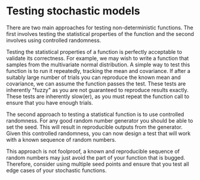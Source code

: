 # Testing stochastic models

There are two main approaches for testing non-deterministic functions. 
The first involves testing the statistical properties of the function and the second involves using controlled randomness. 

Testing the statistical properties of a function is perfectly acceptable to validate its correctness. 
For example, we may wish to write a function that samples from the multivariate normal distribution. 
A simple way to test this function is to run it repeatedly, tracking the mean and covariance. 
If after a suitably large number of trials you can reproduce the known mean and covariance, we can assume the function passes the test. 
These tests are inherently "fuzzy" as you are not guaranteed to reproduce results exactly. 
These tests are inherently slow(er), as you must repeat the function call to ensure that you have enough trials. 

The second approach to testing a statistical function is to use controlled randomness. 
For any good random number generator you should be able to set the seed.
This will result in reproducible outputs from the generator. 
Given this controlled randomness, you can now design a test that will work with a known sequence of random numbers. 

This approach is not foolproof, a known and reproducible sequence of random numbers may just avoid the part of your function that is bugged.
Therefore, consider using multiple seed points and ensure that you test all edge cases of your stochastic functions. 